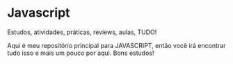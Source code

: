 # Javascript

Estudos, atividades, práticas, reviews, aulas, TUDO!

Aqui é meu repositório principal para JAVASCRIPT, então você irá encontrar tudo isso e mais um pouco por aqui. Bons estudos!

